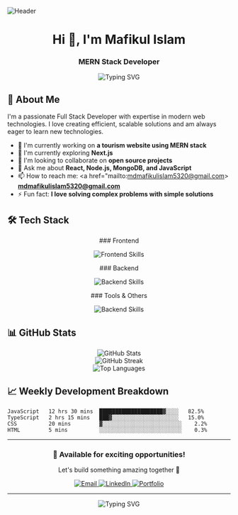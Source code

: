 ![Header](https://images.pexels.com/photos/574071/pexels-photo-574071.jpeg?auto=compress&cs=tinysrgb&w=1200&h=300&fit=crop)

<h1 align="center">Hi 👋, I'm Mafikul Islam</h1>
<h3 align="center">MERN Stack Developer</h3>

<div align="center">
  <img src="https://readme-typing-svg.herokuapp.com?font=Fira+Code&size=32&duration=2800&pause=2000&color=A9FEF7&center=true&vCenter=true&width=940&lines=Hey+there!+I'm+a+Full+Stack+Developer+%F0%9F%91%8B;Welcome+to+my+GitHub+Profile!;Let's+build+something+amazing+together!" alt="Typing SVG" />
</div>

## 🚀 About Me

I'm a passionate Full Stack Developer with expertise in modern web technologies. I love creating efficient, scalable solutions and am always eager to learn new technologies.

- 🔭 I'm currently working on **a tourism website using MERN stack**
- 🌱 I'm currently exploring **Next.js**
- 👯 I'm looking to collaborate on **open source projects**
- 💬 Ask me about **React, Node.js, MongoDB, and JavaScript**
- 📫 How to reach me: <a href="mailto:mdmafikulislam5320@gmail.com> **mdmafikulislam5320@gmail.com**</a>
- ⚡ Fun fact: **I love solving complex problems with simple solutions**

## 🛠️ Tech Stack

<div align="center">
  ### Frontend
<p>
    <img src="https://skillicons.dev/icons?i=react,nextjs,javascript,html,css,tailwind" alt="Frontend Skills"/>
  </p>
</div>

<div align="center">
  ### Backend
<p>
    <img src="https://skillicons.dev/icons?i=nodejs,express,mongodb,firebase" alt="Backend Skills"/>
  </p>
</div>

<div align="center">
  ### Tools & Others
<p>
  <img src="https://skillicons.dev/icons?i=git,github,vscode,netlify,vercel" alt="Backend Skills"/>
</p>
</div>

## 📊 GitHub Stats

<div align="center">
  <img src="https://github-readme-stats.vercel.app/api?username=yourusername&theme=dark&hide_border=false&include_all_commits=true&count_private=true" alt="GitHub Stats" />
</div>

<div align="center">
  <img src="https://github-readme-streak-stats.herokuapp.com/?user=yourusername&theme=dark&hide_border=false" alt="GitHub Streak" />
</div>

<div align="center">
  <img src="https://github-readme-stats.vercel.app/api/top-langs/?username=yourusername&theme=dark&hide_border=false&include_all_commits=true&count_private=true&layout=compact" alt="Top Languages" />
</div>

## 📈 Weekly Development Breakdown

```text
JavaScript   12 hrs 30 mins  ████████████████████▓░░░░   82.5%
TypeScript   2 hrs 15 mins   ███▓░░░░░░░░░░░░░░░░░░░░░   15.0%
CSS          20 mins         ▓░░░░░░░░░░░░░░░░░░░░░░░░░    2.2%
HTML         5 mins          ░░░░░░░░░░░░░░░░░░░░░░░░░░    0.3%
```

---

<div align="center">
  <h3>💼 Available for exciting opportunities!</h3>
  <p>Let's build something amazing together 🚀</p>
  
   <p>
    <a href="mailto:mdmafikulislam5320@gmail.com">
      <img src="https://img.shields.io/badge/Email-D14836?style=for-the-badge&logo=gmail&logoColor=white" alt="Email"/>
    </a>
    <a href="https://linkedin.com/in/your-profile">
      <img src="https://img.shields.io/badge/LinkedIn-0077B5?style=for-the-badge&logo=linkedin&logoColor=white" alt="LinkedIn"/>
    </a>
    <a href="https://your-portfolio.com">
      <img src="https://img.shields.io/badge/Portfolio-FF5722?style=for-the-badge&logo=google-chrome&logoColor=white" alt="Portfolio"/>
    </a>
  </p>
</div>

---

<div align="center">
  <img src="https://readme-typing-svg.herokuapp.com?font=Fira+Code&size=32&duration=2800&pause=2000&color=A9FEF7&center=true&vCenter=true&width=940&lines=" alt="Typing SVG" />
</div>
